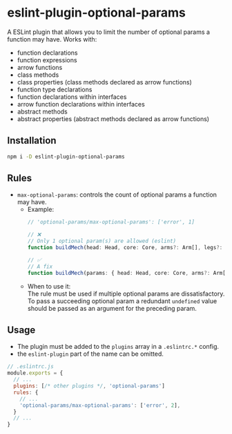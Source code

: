 # eslint-plugin-optional-params

A ESLint plugin that allows you to limit the number of optional params a function may have.
Works with:
- function declarations
- function expressions
- arrow functions
- class methods
- class properties (class methods declared as arrow functions)
- function type declarations
- function declarations within interfaces
- arrow function declarations within interfaces
- abstract methods
- abstract properties (abstract methods declared as arrow functions)

## Installation
```bash
npm i -D eslint-plugin-optional-params
```

## Rules
- `max-optional-params`: controls the count of optional params a function may have.
  - Example:
    ```ts
    // 'optional-params/max-optional-params': ['error', 1]

    // ❌
    // Only 1 optional param(s) are allowed (eslint)
    function buildMech(head: Head, core: Core, arms?: Arm[], legs?: Leg[]): Mech

    // ✅
    // A fix
    function buildMech(params: { head: Head, core: Core, arms?: Arm[], legs?: Leg[] }): Mech
    ```
  - When to use it:  
    The rule must be used if multiple optional params are dissatisfactory.  
    To pass a succeeding optional param a redundant `undefined` value should be passed as an argument for the preceding param.


## Usage
- The plugin must be added to the `plugins` array in a `.eslintrc.*` config.
- the `eslint-plugin` part of the name can be omitted.
```js
// .eslintrc.js
module.exports = {
  // ...
  plugins: [/* other plugins */, 'optional-params']
  rules: {
    // ...
    'optional-params/max-optional-params': ['error', 2],
  }
  // ...
}
```
